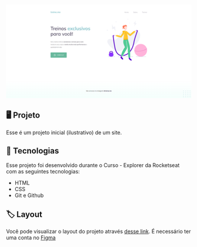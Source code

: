 <p align="center">
  <img src=".github/demonstracao.png" alt="Pré-visualização do projeto">
</p>

## 🖥️ Projeto
Esse  é um projeto inicial (ilustrativo) de um site.

## 🚀 Tecnologias
Esse projeto  foi desenvolvido durante o Curso - Explorer da Rocketseat com as seguintes tecnologias:

- HTML
- CSS
- Git e Github

## 🏷️ Layout
Você pode visualizar o layout do projeto através
[desse link](https://www.figma.com/file/nyiUUJVcwxz3rvSf6HQG6E/Explorer---Projeto-02-(Copy)?type=design&node-id=0-1&t=ECeH5awxnbjlzBFX-0).
É necessário ter uma conta no [Figma](https://www.figma.com)